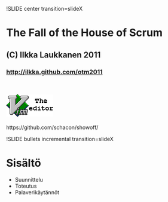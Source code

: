 !SLIDE center transition=slideX
# The Fall of the House of Scrum #

## (C) Ilkka Laukkanen 2011 ##

### http://ilkka.github.com/otm2011 ###

<br/>
<br/>
<img src="vim.gif" />

<br/>
<br/>
https://github.com/schacon/showoff/

!SLIDE bullets incremental transition=slideX
# Sisältö #

* Suunnittelu
* Toteutus
* Palaverikäytännöt
